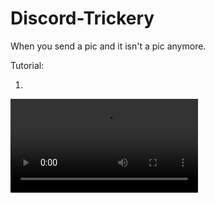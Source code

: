 # Discord-Trickery
When you send a pic and it isn't a pic anymore.



Tutorial:

1.
![](tricker/bandicam_2020-09-07_20-39-17-711.avi)
